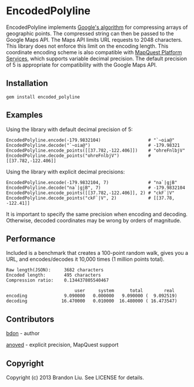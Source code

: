 # EncodedPolyline

EncodedPolyline implements [Google's algorithm](http://code.google.com/apis/maps/documentation/utilities/polylinealgorithm.html) for compressing arrays of geographic points. The compressed string can then be passed to the Google Maps API.
The Maps API limits URL requests to 2048 characters. This library does not enforce this limit on the encoding length.
This coordinate encoding scheme is also compatible with [MapQuest Platform Services](http://open.mapquestapi.com/common/encodedecode.html), which supports variable decimal precision. The default precision of 5 is appropriate for compatibility with the Google Maps API.

## Installation

    gem install encoded_polyline

## Examples

Using the library with default decimal precision of 5:

    EncodedPolyline.encode(-179.9832104)                  # "`~oia@"
    EncodedPolyline.decode("`~oia@")                      # -179.98321
    EncodedPolyline.encode_points([[37.782,-122.406]])    # "ohreFnlbjV"
    EncodedPolyline.decode_points("ohreFnlbjV")           # [[37.782,-122.406]]

Using the library with explicit decimal precisions:

    EncodedPolyline.encode(-179.9832104, 7)               # "na`|gjB"
    EncodedPolyline.decode("na`|gjB", 7)                  # -179.9832104
    EncodedPolyline.encode_points([[37.782,-122.406]], 2) # "ckF`|V"
    EncodedPolyline.decode_points("ckF`|V", 2)            # [[37.78, -122.41]]

It is important to specify the same precision when encoding and decoding. Otherwise, decoded coordinates may be wrong by orders of magnitude.

## Performance

Included is a benchmark that creates a 100-point random walk, gives you a URL, and encodes/decodes it 10,000 times (1 million points total).

    Raw length(JSON):     3682 characters
    Encoded length:       495 characters
    Compression ratio:    0.134437805540467

                              user     system      total        real
    encoding              9.090000   0.000000   9.090000 (  9.092519)
    decoding             16.470000   0.010000  16.480000 ( 16.473547)

## Contributors

[bdon](https://github.com/bdon) - author

[anoved](https://github.com/anoved) - explicit precision, MapQuest support

## Copyright

Copyright (c) 2013 Brandon Liu. See LICENSE for details.
